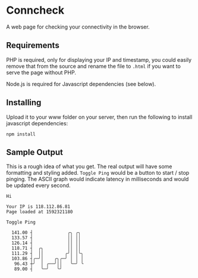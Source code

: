 # Conncheck

A web page for checking your connectivity in the browser.

## Requirements

PHP is required, only for displaying your IP and timestamp, you could easily remove that from the source and rename the file to `.html` if you want to serve the page without PHP.

Node.js is required for Javascript dependencies (see below).

## Installing

Upload it to your www folder on your server, then run the following to install javascript dependencies:

```
npm install
```

## Sample Output

This is a rough idea of what you get. The real output will have some formatting and styling added. `Toggle Ping` would be a button to start / stop pinging. The ASCII graph would indicate latency in milliseconds and would be updated every second.

```
Hi

Your IP is 118.112.86.81
Page loaded at 1592321180 

Toggle Ping

  141.00 ┤             ╭╮ ╭╮  
  133.57 ┤             ││ ││  
  126.14 ┤             ││ ││  
  118.71 ┤  ╭╮         ││ ││  
  111.29 ┤  ││        ╭╯│ │╰╮ 
  103.86 ┤╭─╯│    ╭╮╭─╯ │ │ │ 
   96.43 ┼╯  │ ╭──╯││   ╰─╯ ╰ 
   89.00 ┤   ╰─╯   ╰╯         

```
